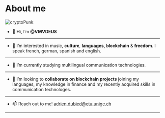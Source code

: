 # About me 
 ![cryptoPunk](https://github.com/VMVDEUS/VMVDEUS.github.io/blob/main/EvX_OPzXYAIxe8b.png_large)

- 👋 Hi, I’m **@VMVDEUS**
---
- 👀 I’m interested in music, **culture**, **languages**, **blockchain** & **freedom**. I speak french, german, spanish and english.
---
- 🌱 I’m currently studying multilingual communication technologies.
---
- 💞️ I’m looking to **collaborate on blockchain projects** joining my languages, my knowledge in finance and my recently acquired skills in communication technologes.
---
- 📫 Reach out to me! [adrien.dubied@etu.unige.ch](adrien.dubied@etu.unige.ch)
---

<!---
VMVDEUS/VMVDEUS is a ✨ special ✨ repository because its `README.md` (this file) appears on your GitHub profile.
You can click the Preview link to take a look at your changes.
--->
